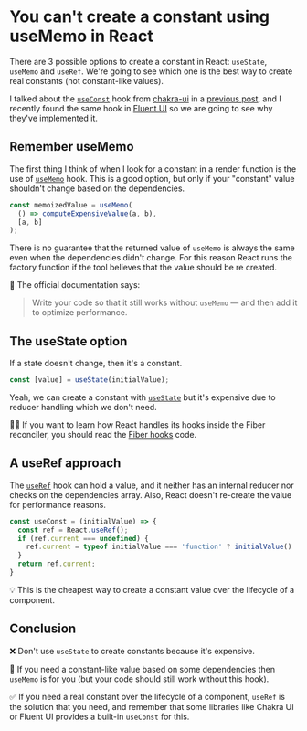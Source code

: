 # You can't create a constant using useMemo in React

There are 3 possible options to create a constant in React: `useState`, `useMemo` and `useRef`. We're going to see which one is the best way to create real constants (not constant-like values).

I talked about the [`useConst`](https://github.com/chakra-ui/chakra-ui/blob/main/packages/hooks/src/use-const.ts) hook from [chakra-ui](https://chakra-ui.com) in a [previous post](https://dev.to/cloudx/chakra-ui-the-hidden-treasures-1gl9), and I recently found the same hook in [Fluent UI](https://www.npmjs.com/package/@fluentui/react-hooks#useconst) so we are going to see why they've implemented it.

## Remember useMemo

The first thing I think of when I look for a constant in a render function is the use of [`useMemo`](https://reactjs.org/docs/hooks-reference.html#usememo) hook. This is a good option, but only if your "constant" value shouldn't change based on the dependencies.

```javascript
const memoizedValue = useMemo(
  () => computeExpensiveValue(a, b),
  [a, b]
);
```

There is no guarantee that the returned value of `useMemo` is always the same even when the dependencies didn't change. For this reason React runs the factory function if the tool believes that the value should be re created.

🧠 The official documentation says:

> Write your code so that it still works without `useMemo` — and then add it to optimize performance.

## The useState option

If a state doesn't change, then it's a constant.

```javascript
const [value] = useState(initialValue);
```

Yeah, we can create a constant with [`useState`](https://reactjs.org/docs/hooks-reference.html#usestate) but it's expensive due to reducer handling which we don't need.

🧙‍♂️ If you want to learn how React handles its hooks inside the Fiber reconciler, you should read the [Fiber hooks](https://github.com/facebook/react/blob/main/packages/react-reconciler/src/ReactFiberHooks.new.js) code.

## A useRef approach

The [`useRef`](https://reactjs.org/docs/hooks-reference.html#useref) hook can hold a value, and it neither has an internal reducer nor checks on the dependencies array. Also, React doesn't re-create the value for performance reasons.

```javascript
const useConst = (initialValue) => {
  const ref = React.useRef();
  if (ref.current === undefined) {
    ref.current = typeof initialValue === 'function' ? initialValue() : initialValue;
  }
  return ref.current;
}
```

💡 This is the cheapest way to create a constant value over the lifecycle of a component.

## Conclusion

❌ Don't use `useState` to create constants because it's expensive.

🥸 If you need a constant-like value based on some dependencies then `useMemo` is for you (but your code should still work without this hook).

✅ If you need a real constant over the lifecycle of a component, `useRef` is the solution that you need, and remember that some libraries like Chakra UI or Fluent UI provides a built-in `useConst` for this.
